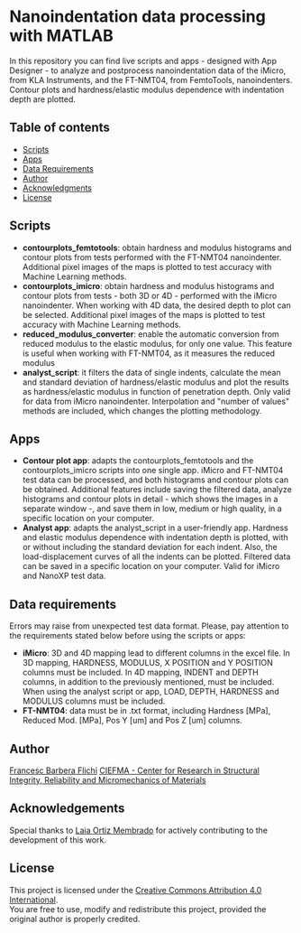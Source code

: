 # Nanoindentation data processing with MATLAB
In this repository you can find live scripts and apps - designed with App Designer - to analyze and postprocess nanoindentation data of the iMicro, from KLA Instruments, and the FT-NMT04, from FemtoTools, nanoindenters. Contour plots and hardness/elastic modulus dependence with indentation depth are plotted.

## Table of contents
- [Scripts](#Scripts)
- [Apps](#Apps)
- [Data Requirements](#DataRequirements)
- [Author](#Author)
- [Acknowledgments](#acknowledgments)
- [License](#license)


## Scripts
- **contourplots_femtotools**: obtain hardness and modulus histograms and contour plots from tests performed with the FT-NMT04 nanoindenter. Additional pixel images of the maps is plotted to test accuracy with Machine Learning methods.
- **contourplots_imicro**: obtain hardness and modulus histograms and contour plots from tests - both 3D or 4D - performed with the iMicro nanoindenter. When working with 4D data, the desired depth to plot can be selected. Additional pixel images of the maps is plotted to test accuracy with Machine Learning methods.
- **reduced_modulus_converter**: enable the automatic conversion from reduced modulus to the elastic modulus, for only one value. This feature is useful when working with FT-NMT04, as it measures the reduced modulus
- **analyst_script**: it filters the data of single indents, calculate the mean and standard deviation of hardness/elastic modulus and plot the results as hardness/elastic modulus in function of penetration depth. Only valid for data from iMicro nanoindenter. Interpolation and "number of values" methods are included, which changes the plotting methodology.

## Apps
- **Contour plot app**: adapts the contourplots_femtotools and the contourplots_imicro scripts into one single app. iMicro and FT-NMT04 test data can be processed, and both histograms and contour plots can be obtained. Additional features include saving the filtered data, analyze histograms and contour plots in detail - which shows the images in a separate window -, and save them in low, medium or high quality, in a specific location on your computer.
- **Analyst app**: adapts the analyst_script in a user-friendly app. Hardness and elastic modulus dependence with indentation depth is plotted, with or without including the standard deviation for each indent. Also, the load-displacement curves of all the indents can be plotted. Filtered data can be saved in a specific location on your computer. Valid for iMicro and NanoXP test data.

## Data requirements
Errors may raise from unexpected test data format. Please, pay attention to the requirements stated below before using the scripts or apps:
- **iMicro**: 3D and 4D mapping lead to different columns in the excel file. In 3D mapping, HARDNESS, MODULUS, X POSITION and Y POSITION columns must be included. In 4D mapping, INDENT and DEPTH columns, in addition to the previously mentioned, must be included. When using the analyst script or app, LOAD, DEPTH, HARDNESS and MODULUS columns must be included.
- **FT-NMT04**: data must be in .txt format, including Hardness [MPa], Reduced Mod. [MPa], Pos Y [um] and Pos Z [um] columns.

## Author
[Francesc Barbera Flichi](https://www.linkedin.com/in/francescbarberaflichi/)
[CIEFMA - Center for Research in Structural Integrity, Reliability and Micromechanics of Materials](https://ciefma.upc.edu/es)

## Acknowledgements
Special thanks to [Laia Ortiz Membrado](https://github.com/laiaorme/High-speed-Nanoindentation-Data-Analysis-through-GMM-Clustering-and-Skew-Normal-Mixture.git) for actively contributing to the development of this work.

## License
This project is licensed under the [Creative Commons Attribution 4.0 International](LICENSE).  
You are free to use, modify and redistribute this project, provided the original author is properly credited.

